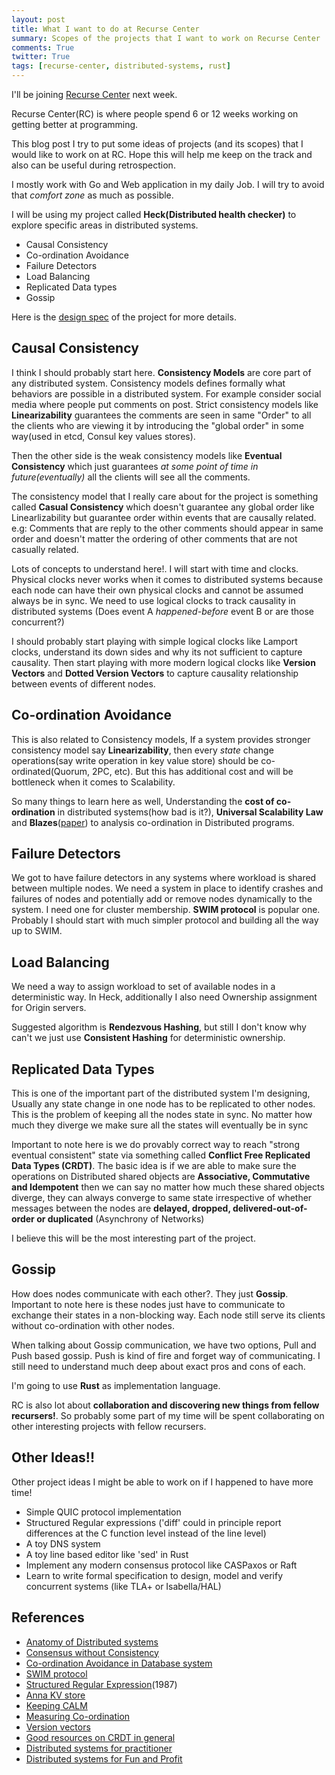 ```yaml
---
layout: post
title: What I want to do at Recurse Center
summary: Scopes of the projects that I want to work on Recurse Center
comments: True
twitter: True
tags: [recurse-center, distributed-systems, rust]
---
```

I'll be joining [Recurse Center](https://www.recurse.com/) next week.

Recurse Center(RC) is where people spend 6 or 12 weeks working on getting better at programming.

This blog post I try to put some ideas of projects (and its scopes) that I would like to work on at RC. Hope this will help me keep on the track and also can be useful during retrospection.

I mostly work with Go and Web application in my daily Job. I will try to avoid that *comfort zone* as much as possible.

I will be using my project called **Heck(Distributed health checker)** to explore specific areas in distributed systems.
- Causal Consistency
- Co-ordination Avoidance
- Failure Detectors
- Load Balancing
- Replicated Data types
- Gossip

Here is the [design spec](https://paper.dropbox.com/doc/Heck-A-distributed-health-checker--Ak3aLZkVHqDLGRNLy~NHtxsFAg-WptgaNKpocdUVc1Ir8mr2) of the project for more details.

## Causal Consistency
I think I should probably start here. **Consistency Models** are core part of any distributed system. Consistency models defines formally what behaviors are possible in a distributed system. For example consider social media where people put comments on post. Strict consistency models like **Linearizability** guarantees the comments are seen in same "Order" to all the clients who are viewing it by introducing the "global order" in some way(used in etcd, Consul key values stores).

Then the other side is the weak consistency models like **Eventual Consistency** which just guarantees *at some point of time in future(eventually)* all the clients will see all the comments.

The consistency model that I really care about for the project is something called **Casual Consistency** which doesn't guarantee any global order like Linearlizability but guarantee order within events that are causally related. e.g: Comments that are reply to the other comments should appear in same order and doesn't matter the ordering of other comments that are not casually related.

Lots of concepts to understand here!. I will start with time and clocks. Physical clocks never works when it comes to distributed systems because each node can have their own physical clocks and cannot be assumed always be in sync. 
We need to use logical clocks to track causality in distributed systems (Does event A *happened-before* event B or are those concurrent?)

I should probably start playing with simple logical clocks like Lamport clocks, understand its down sides and why its not sufficient to capture causality. Then start playing with more modern logical clocks like **Version Vectors** and **Dotted Version Vectors** to capture causality relationship between events of different nodes.

## Co-ordination Avoidance
This is also related to Consistency models, If a system provides stronger consistency model say **Linearizability**, then every *state* change operations(say write operation in key value store) should be co-ordinated(Quorum, 2PC, etc). But this has additional cost and will be bottleneck when it comes to Scalability.

So many things to learn here as well, Understanding the **cost of co-ordination** in distributed systems(how bad is it?), **Universal Scalability Law** and **Blazes**([paper](https://arxiv.org/pdf/1309.3324.pdf)) to analysis co-ordination in Distributed programs.

## Failure Detectors
We got to have failure detectors in any systems where workload is shared between multiple nodes. We need a system in place to identify crashes and failures of nodes and potentially add or remove nodes dynamically to the system. I need one for cluster membership. **SWIM protocol** is popular one. Probably I should start with much simpler protocol and building all the way up to SWIM.

## Load Balancing
We need a way to assign workload to set of available nodes in a deterministic way. In Heck, additionally I also need Ownership assignment for Origin servers.

Suggested algorithm is **Rendezvous Hashing**, but still I don't know why can't we just use **Consistent Hashing** for deterministic ownership.

## Replicated Data Types
This is one of the important part of the distributed system I'm designing, Usually any state change in one node has to be replicated to other nodes. This is the problem of keeping all the nodes state in sync. No matter how much they diverge we make sure all the states will eventually be in sync 

Important to note here is we do provably correct way to reach "strong eventual consistent" state via something called **Conflict Free Replicated Data Types (CRDT)**. The basic idea is if we are able to make sure the operations on Distributed shared objects are **Associative, Commutative and Idempotent** then we can say no matter how much these shared objects diverge, they can always converge to same state irrespective of whether messages between the nodes are **delayed, dropped, delivered-out-of-order or duplicated** (Asynchrony of Networks)

I believe this will be the most interesting part of the project.

## Gossip
How does nodes communicate with each other?. They just **Gossip**. Important to note here is these nodes just have to communicate to exchange their states in a non-blocking way. Each node still serve its clients without co-ordination with other nodes.

When talking about Gossip communication, we have two options, Pull and Push based gossip. Push is kind of fire and forget way of communicating. I still need to understand much deep about exact pros and cons of each. 


I'm going to use **Rust** as implementation language. 

RC is also lot about **collaboration and discovering new things from fellow recursers!**. So probably some part of my time will be spent collaborating on other interesting projects with fellow recursers.

## Other Ideas!!

Other project ideas I might be able to work on if I happened to have more time!

* Simple QUIC protocol implementation
* Structured Regular expressions ('diff' could in principle report differences at the C function level instead of the line level) 
* A toy DNS system
* A toy line based editor like 'sed' in Rust
* Implement any modern consensus protocol like CASPaxos or Raft
* Learn to write formal specification to design, model and verify concurrent systems (like TLA+ or Isabella/HAL)

## References
* [Anatomy of Distributed systems](https://www.youtube.com/watch?v=1TIzPL4878Q)
* [Consensus without Consistency](https://www.youtube.com/watch?v=em9zLzM8O7c)
* [Co-ordination Avoidance in Database system](https://arxiv.org/pdf/1402.2237.pdf)
* [SWIM protocol](http://www.cs.cornell.edu/projects/Quicksilver/public_pdfs/SWIM.pdf)
* [Structured Regular Expression](http://doc.cat-v.org/bell_labs/structural_regexps/se.pdf)(1987)
* [Anna KV store](http://db.cs.berkeley.edu/jmh/papers/anna_ieee18.pdf)
* [Keeping CALM](https://arxiv.org/pdf/1901.01930.pdf)
* [Measuring Co-ordination](https://arxiv.org/pdf/1309.3324.pdf)
* [Version vectors](https://github.com/ricardobcl/Dotted-Version-Vectors)
* [Good resources on CRDT in general](https://github.com/ipfs/research-CRDT)
* [Distributed systems for practitioner](https://leanpub.com/distributed-systems-for-practitioners)
* [Distributed systems for Fun and Profit](http://book.mixu.net/distsys/single-page.html)
